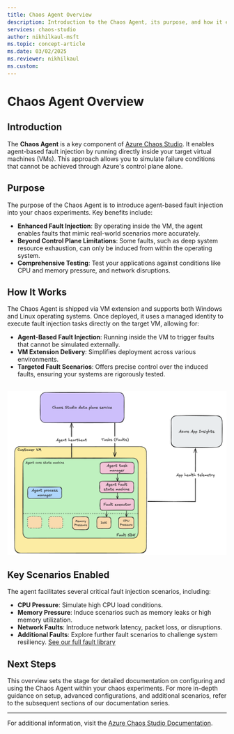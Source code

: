 ```yaml
---
title: Chaos Agent Overview
description: Introduction to the Chaos Agent, its purpose, and how it enables agent-based chaos experiments in Azure Chaos Studio.
services: chaos-studio
author: nikhilkaul-msft
ms.topic: concept-article
ms.date: 03/02/2025
ms.reviewer: nikhilkaul
ms.custom: 
---
```


# Chaos Agent Overview

## Introduction

The **Chaos Agent** is a key component of [Azure Chaos Studio](https://azure.microsoft.com/services/chaos-studio/). It enables agent-based fault injection by running directly inside your target virtual machines (VMs). This approach allows you to simulate failure conditions that cannot be achieved through Azure's control plane alone.

## Purpose

The purpose of the Chaos Agent is to introduce agent-based fault injection into your chaos experiments. Key benefits include:

- **Enhanced Fault Injection**: By operating inside the VM, the agent enables faults that mimic real-world scenarios more accurately.
- **Beyond Control Plane Limitations**: Some faults, such as deep system resource exhaustion, can only be induced from within the operating system.
- **Comprehensive Testing**: Test your applications against conditions like CPU and memory pressure, and network disruptions.

## How It Works

The Chaos Agent is shipped via VM extension and supports both Windows and Linux operating systems. Once deployed, it uses a managed identity to execute fault injection tasks directly on the target VM, allowing for:

- **Agent-Based Fault Injection**: Running inside the VM to trigger faults that cannot be simulated externally.
- **VM Extension Delivery**: Simplifies deployment across various environments.
- **Targeted Fault Scenarios**: Offers precise control over the induced faults, ensuring your systems are rigorously tested.

<br>[![Diagram showing how the Chaos Studio agent core components are packaged and hosted on a customer's virtual machine and how they communicate with the Azure managed service for Chaos Studio.](images/chaos-agent-overview-architecture.png)](images/chaos-agent-overview-architecture.png#lightbox)<br>

## Key Scenarios Enabled

The agent facilitates several critical fault injection scenarios, including:

- **CPU Pressure**: Simulate high CPU load conditions.
- **Memory Pressure**: Induce scenarios such as memory leaks or high memory utilization.
- **Network Faults**: Introduce network latency, packet loss, or disruptions.
- **Additional Faults**: Explore further fault scenarios to challenge system resiliency. [See our full fault library](chaos-studio-fault-library.md)

## Next Steps

This overview sets the stage for detailed documentation on configuring and using the Chaos Agent within your chaos experiments. For more in-depth guidance on setup, advanced configurations, and additional scenarios, refer to the subsequent sections of our documentation series.

---

For additional information, visit the [Azure Chaos Studio Documentation](index.yml).


